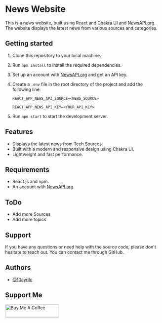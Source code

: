 News Website
============

This is  a news website, built using React and [Chakra UI](https://chakra-ui.com/) and [NewsAPI.org](https://newsapi.org/). The website displays the latest news from various sources and categories.

Getting started
---------------

1.  Clone this repository to your local machine.
2.  Run `npm install` to install the required dependencies.
3.  Set up an account with [NewsAPI.org](https://newsapi.org/) and get an API key.
4.  Create a `.env` file in the root directory of the project and add the following line:
    
    `REACT_APP_NEWS_API_SOURCE=<NEWS_SOURCE>`

    `REACT_APP_NEWS_API_KEY=<YOUR_API_KEY>`
    
5.  Run `npm start` to start the development server.

Features
--------

*   Displays the latest news from Tech Sources.
*   Built with a modern and responsive design using Chakra UI.
*   Lightweight and fast performance.

Requirements
------------

*   React.js and npm.
*   An account with [NewsAPI.org](https://newsapi.org/).


ToDo
-------
* Add more Sources
* Add more topics

Support
-------

If you have any questions or need help with the source code, please don't hesitate to reach out. You can contact me through GitHub.
## Authors

- [@10cyrilc](https://www.github.com/10cyrilc)


## Support Me

<a href="https://www.buymeacoffee.com/10cyrilc" target="_blank"><img src="https://www.buymeacoffee.com/assets/img/custom_images/orange_img.png" alt="Buy Me A Coffee" style="height: 41px !important;width: 174px !important;box-shadow: 0px 3px 2px 0px rgba(190, 190, 190, 0.5) !important;-webkit-box-shadow: 0px 3px 2px 0px rgba(190, 190, 190, 0.5) !important;" ></a>